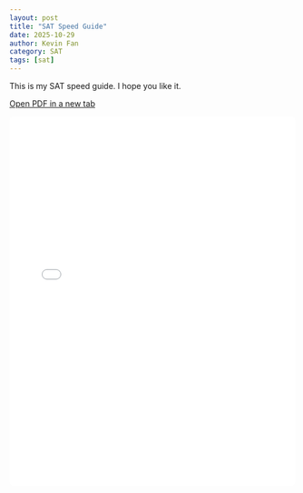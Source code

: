 ```yaml
---
layout: post
title: "SAT Speed Guide"
date: 2025-10-29
author: Kevin Fan
category: SAT
tags: [sat]
---
```


This is my SAT speed guide. I hope you like it.

<p>
  <a href="/assets/pdfs/my-latex.pdf" target="_blank" rel="noopener">Open PDF in a new tab</a>
</p>

<div class="pdf-embed">
  <iframe
    src="/assets/pdfs/my-latex.pdf#view=FitH"
    title="My LaTeX PDF"
    loading="lazy"
  ></iframe>
</div>

<style>
/* Responsive PDF frame */
.pdf-embed { position: relative; width: 100%; height: 0; padding-bottom: 129%; /* 8.5x11 */ }
.pdf-embed iframe {
  position: absolute; inset: 0;
  width: 100%; height: 100%;
  border: 1px solid var(--border-light);
  border-radius: 8px; background: #fff;
}